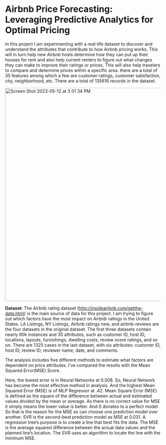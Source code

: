 # Airbnb Price Forecasting: Leveraging Predictive Analytics for Optimal Pricing

In this project I am experimenting with a real-life dataset to discover and understand the attributes that contribute to how Airbnb pricing
works. This will in turn help new Airbnb hosts determine how they can put up their houses for rent and also help current renters to figure out what changes they can make to improve their ratings or prices. This will also help travelers to compare and determine prices within a specific area. there are a total of 35 features among which a few are customer ratings, customer satisfaction, city, neighborhood, etc. There are a total of 135616 records in the dataset.

<img width="688" alt="Screen Shot 2023-05-12 at 3 01 34 PM" src="https://github.com/srirakshareddy/airbnb/assets/132956605/b6b94abb-14f3-4997-a790-93ffd77ebc05">

**Dataset**: The Airbnb rating dataset (http://insideairbnb.com/getthe-data.html) is the main source of data for this project. I am trying to figure out which factors have the most impact on Airbnb ratings in the United States. LA Listings, NY Listings, Airbnb ratings new, and airbnb-reviews are the four datasets in the original dataset. The first three datasets contain nearly 60k instances and 35 attributes, such as customer ID, host ID, locations, layouts, furnishings, dwelling costs, review score ratings, and so on. There are 1325 cases in the last dataset, with six attributes: customer ID, host ID, review ID, reviewer name, date, and comments.

The analysis includes five different methods to estimate what factors are dependent on price attributes. I've compared the results with the Mean Squared Error(MSE) Score.

Here, the lowest error is in Neural Networks at 0.008. So, Neural Network has become the most effective method in analysis. And the highest Mean Squared Error (MSE) is of MLP Regressor at .42. Mean Square Error (MSE) is defined as the square of the difference between actual and estimated values divided by the mean or average. As there is no correct value for MSE it simply means the lower value is better. And 0 donates to a perfect model. So that is the reason for the MSE so can choose one prediction model over another. SVR is the second-best prediction model as MSE at 0.031. A regression tree’s purpose is to create a line that best fits the data. The MSE is the average squared difference between the actual data values and the planned line’s location. The SVR uses an algorithm to locate the line with the minimum MSE.

